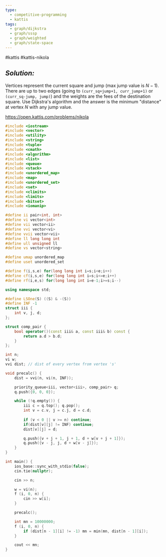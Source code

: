```yaml
---
type:
  - competitive-programming
  - kattis
tags:
  - graph/dijkstra
  - graph/sssp
  - graph/weighted
  - graph/state-space
---
```

#kattis #kattis-nikola

## _Solution:_
Vertices represent the current square and jump (max jump value is $N-1$). There are up to two edges (going to `(curr_sq+jump+1, curr_jump+1)` or `(curr_sq-jump, jump)`) and the weights are the fees of the destination square. Use Dijkstra's algorithm and the answer is the minimum "distance" at vertex $N$ with any jump value.

https://open.kattis.com/problems/nikola
```cpp
#include <iostream>
#include <vector>
#include <utility>
#include <string>
#include <tuple>
#include <cmath>
#include <algorithm>
#include <list>
#include <queue>
#include <stack>
#include <unordered_map>
#include <map>
#include <unordered_set>
#include <set>
#include <climits>
#include <limits>
#include <bitset>
#include <iomanip>

#define ii pair<int, int>
#define vi vector<int>
#define vii vector<ii>
#define vvi vector<vi>
#define vvii vector<vii>
#define ll long long int
#define ull unsigned ll
#define vs vector<string>

#define umap unordered_map
#define uset unordered_set

#define f(i,s,e) for(long long int i=s;i<e;i++)
#define cf(i,s,e) for(long long int i=s;i<=e;i++)
#define rf(i,e,s) for(long long int i=e-1;i>=s;i--)

using namespace std;

#define LSOne(S) ((S) & -(S))
#define INF -1
struct iii {
    int v, j, d;
};

struct comp_pair {
    bool operator()(const iii& a, const iii& b) const {
        return a.d > b.d;
    }
};

int n;
vi w;
vvi dist; // dist of every vertex from vertex 's'

void precalc() {
    dist = vvi(n, vi(n, INF));

    priority_queue<iii, vector<iii>, comp_pair> q;
    q.push({0, 0, 0});

    while (!q.empty()) {
        iii c = q.top(); q.pop();
        int v = c.v, j = c.j, d = c.d;
        
        if (v < 0 || v >= n) continue;
        if(dist[v][j] != INF) continue;
        dist[v][j] = d;

        q.push({v + j + 1, j + 1, d + w[v + j + 1]});
        q.push({v - j, j, d + w[v - j]});
    }
}

int main() {
    ios_base::sync_with_stdio(false);
    cin.tie(nullptr);

    cin >> n;

    w = vi(n);
    f (i, 0, n) {
        cin >> w[i];
    }

    precalc();

    int mn = 10000000;
    f (i, 0, n) {
        if (dist[n - 1][i] != -1) mn = min(mn, dist[n - 1][i]);
    }

    cout << mn;
}
```